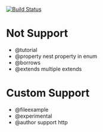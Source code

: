 [![Build Status](https://travis-ci.org/h13i32maru/jsdoc-cloudy.svg?branch=master)](https://travis-ci.org/h13i32maru/jsdoc-cloudy)

# Not Support
- @tutorial
- @property nest property in enum
- @borrows
- @extends multiple extends

# Custom Support
- @fileexample
- @experimental
- @author support http
